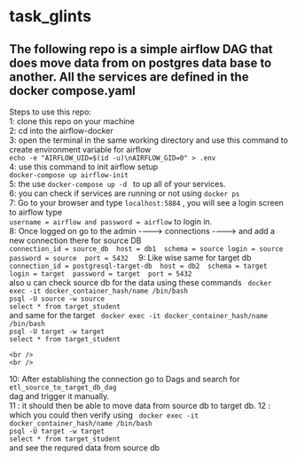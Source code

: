 # task_glints
The following repo is a simple airflow DAG that does move data from on postgres data base to another. All the services are defined in the docker compose.yaml
-----------------------------------------------------------

Steps to use this repo:<br />
  1: clone this repo on your machine<br />
  2: cd into the airflow-docker<br />
  3: open the terminal in the same working directory and use this command to create environment variable for airflow <br />
  ```echo -e "AIRFLOW_UID=$(id -u)\nAIRFLOW_GID=0" > .env```<br />
  4: use this command to init airflow setup <br /> 
   ```docker-compose up airflow-init``` <br />
  5: the use ```docker-compose up -d ``` to up all of your services.<br />
  6: you can check if services are running or not using ```docker ps``` <br />
  7: Go to your browser and type ```localhost:5884``` , you will see a login screen to airflow type <br />
  ``` username = airflow and password = airflow ``` to login in. <br />
  8: Once logged on go to the admin ----> connections ----> and add a new connection there for source DB <br />
      ```connection_id = source_db 
         host = db1 
         schema = source
         login = source
         password = source 
         port = 5432 
       ```
  9: Like wise same for target db <br />
     ```connection_id = postgresql-target-db 
         host = db2 
         schema = target 
         login = target 
         password = target 
         port = 5432 
       ```
    <br />
    also u can check source db for the data using these commands ``` docker exec -it docker_container_hash/name /bin/bash``` <br /> ```psql -U source -w source``` <br />  ```select * from target_student``` <br />
    and same for the target ``` docker exec -it docker_container_hash/name /bin/bash``` <br /> ```psql -U target -w target``` <br />  ```select * from target_student``` <br />
    
    <br />
    <br />
   10: After establishing the connection go to Dags and search for  <br /> ```etl_source_to_target_db_dag``` <br />
       dag and trigger it manually. <br />
   11 : it should then be able to move data from source db to target db.
   12 : which you could then verify using ``` docker exec -it docker_container_hash/name /bin/bash``` <br /> ```psql -U target -w target``` <br />  ```select * from target_student``` <br /> and see the requred data from source db
   
   
